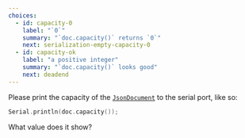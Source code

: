 ```yaml
---
choices:
  - id: capacity-0
    label: "`0`"
    summary: "`doc.capacity()` returns `0`"
    next: serialization-empty-capacity-0
  - id: capacity-ok
    label: "a positive integer"
    summary: "`doc.capacity()` looks good"
    next: deadend
---
```


Please print the capacity of the [`JsonDocument`](/v6/api/jsondocument/) to the serial port, like so:

```c++
Serial.println(doc.capacity());
```

What value does it show?